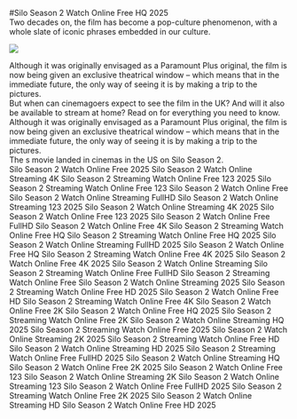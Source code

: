#Silo Season 2 Watch Online Free HQ 2025  
Two decades on, the film has become a pop-culture phenomenon, with a whole slate of iconic phrases embedded in our culture.  
  
[![](https://i.imgur.com/qSNzIqt.png)](https://movie.rssnews.media/mERPKWD.php)  
  
Although it was originally envisaged as a Paramount Plus original, the film is now being given an exclusive theatrical window – which means that in the immediate future, the only way of seeing it is by making a trip to the pictures.  
But when can cinemagoers expect to see the film in the UK? And will it also be available to stream at home? Read on for everything you need to know.  
Although it was originally envisaged as a Paramount Plus original, the film is now being given an exclusive theatrical window – which means that in the immediate future, the only way of seeing it is by making a trip to the pictures.  
The s movie landed in cinemas in the US on Silo Season 2.  
Silo Season 2 Watch Online Free 2025
Silo Season 2 Watch Online Streaming 4K
Silo Season 2 Streaming Watch Online Free 123 2025
Silo Season 2 Streaming Watch Online Free 123
Silo Season 2 Watch Online Free
Silo Season 2 Watch Online Streaming FullHD
Silo Season 2 Watch Online Streaming 123 2025
Silo Season 2 Watch Online Streaming 4K 2025
Silo Season 2 Watch Online Free 123 2025
Silo Season 2 Watch Online Free FullHD
Silo Season 2 Watch Online Free 4K
Silo Season 2 Streaming Watch Online Free HQ
Silo Season 2 Streaming Watch Online Free HQ 2025
Silo Season 2 Watch Online Streaming FullHD 2025
Silo Season 2 Watch Online Free HQ
Silo Season 2 Streaming Watch Online Free 4K 2025
Silo Season 2 Watch Online Free 4K 2025
Silo Season 2 Watch Online Streaming
Silo Season 2 Streaming Watch Online Free FullHD
Silo Season 2 Streaming Watch Online Free
Silo Season 2 Watch Online Streaming 2025
Silo Season 2 Streaming Watch Online Free HD 2025
Silo Season 2 Watch Online Free HD
Silo Season 2 Streaming Watch Online Free 4K
Silo Season 2 Watch Online Free 2K
Silo Season 2 Watch Online Free HQ 2025
Silo Season 2 Streaming Watch Online Free 2K
Silo Season 2 Watch Online Streaming HQ 2025
Silo Season 2 Streaming Watch Online Free 2025
Silo Season 2 Watch Online Streaming 2K 2025
Silo Season 2 Streaming Watch Online Free HD
Silo Season 2 Watch Online Streaming HD 2025
Silo Season 2 Streaming Watch Online Free FullHD 2025
Silo Season 2 Watch Online Streaming HQ
Silo Season 2 Watch Online Free 2K 2025
Silo Season 2 Watch Online Free 123
Silo Season 2 Watch Online Streaming 2K
Silo Season 2 Watch Online Streaming 123
Silo Season 2 Watch Online Free FullHD 2025
Silo Season 2 Streaming Watch Online Free 2K 2025
Silo Season 2 Watch Online Streaming HD
Silo Season 2 Watch Online Free HD 2025